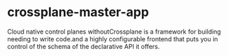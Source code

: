 # crossplane-master-app
Cloud native control planes withoutCrossplane is a framework for building  needing to write code.and a highly configurable frontend that puts you in control of the schema of the declarative API it offers.
